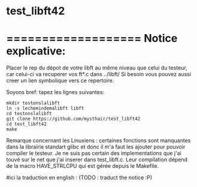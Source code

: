 # test_libft42
===================
Notice explicative:
===================

Placer le rep du dépot de votre libft au même niveau que celui du testeur, car celui-ci va recuperer vos ft*.c dans ../libft/ Si besoin vous pouvez aussi creer un lien symbolique vers ce repertoire.

Soyons bref: tapez les lignes suivantes:

	mkdir testonslalibft
	ln -s lechemindemalibft libft
	cd testonslalibft
	git clone https://github.com/mysthair/test_libft42 
	cd test_libft42
	make

Remarque concernant les Linuxiens : certaines fonctions sont manquantes dans la librairie standart glibc et donc il m'a faut les ajouter pour pouvoir compiler le testeur. Je ne suis pas certain des implementations que j'ai touvé sur le net que j'ai inserer dans test_libft.c. Leur compilation dépend de la macro HAVE_STRLCPU qui est gérée depuis le Makefile.

#ici la traduction en english :
(TODO : traduct the notice :P)
